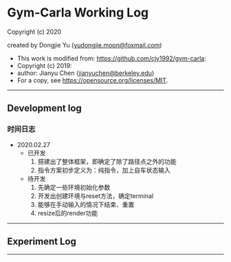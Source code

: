 # Gym-Carla Working Log

Copyright (c) 2020

created by Dongjie Yu (yudongjie.moon@foxmail.com)

* This work is modified from: <https://github.com/cjy1992/gym-carla>:
* Copyright (c) 2019: 
* author: Jianyu Chen (jianyuchen@berkeley.edu)
* For a copy, see <https://opensource.org/licenses/MIT>.

---

## **Development log**
### **时间日志**
* 2020.02.27
    * 已开发
        1. 搭建出了整体框架，即确定了除了路径点之外的功能
        2. 指令方案初步定义为：纯指令，加上自车状态输入
    * 待开发
        1. 先确定一些环境初始化参数
        2. 开发出创建环境与reset方法，确定terminal
        3. 能够在手动输入的情况下结束、重置
        4. resize后的render功能

---

## **Experiment Log**


---